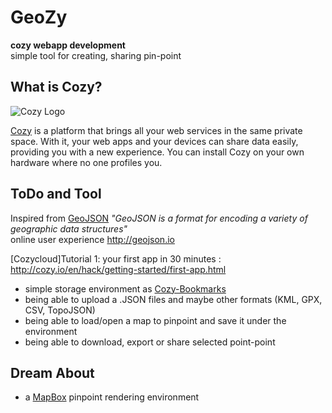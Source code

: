 # GeoZy

**cozy webapp development**  
simple tool for creating, sharing pin-point

## What is Cozy?

![Cozy Logo](https://raw.github.com/mycozycloud/cozy-setup/gh-pages/assets/images/happycloud.png)

[Cozy](http://cozy.io) is a platform that brings all your web services in the
same private space.  With it, your web apps and your devices can share data
easily, providing you with a new experience. You can install Cozy on your own
hardware where no one profiles you.

## ToDo and Tool

Inspired from [GeoJSON](http://geojson.org/)
*"GeoJSON is a format for encoding a variety of geographic data structures"*  
online user experience http://geojson.io

[Cozycloud]Tutorial 1: your first app in 30 minutes : http://cozy.io/en/hack/getting-started/first-app.html

* simple storage environment as [Cozy-Bookmarks](https://github.com/Piour/cozy-bookmarks)
* being able to upload a .JSON files and maybe other formats (KML, GPX, CSV, TopoJSON)
* being able to load/open a map to pinpoint and save it under the environment
* being able to download, export or share selected point-point


## Dream About

* a [MapBox](https://github.com/mapbox) pinpoint rendering environment
